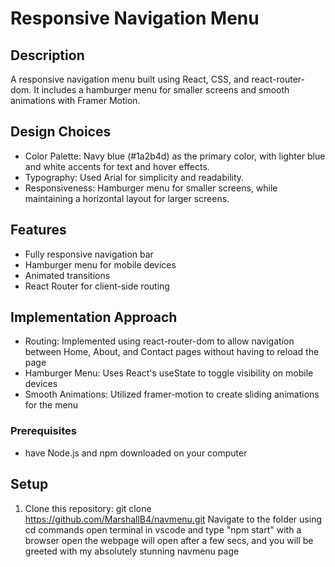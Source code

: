 # Responsive Navigation Menu

## Description
A responsive navigation menu built using React, CSS, and react-router-dom. It includes a hamburger menu for smaller screens and smooth animations with Framer Motion.

## Design Choices
- Color Palette: Navy blue (#1a2b4d) as the primary color, with lighter blue and white accents for text and hover effects.
- Typography: Used Arial for simplicity and readability.
- Responsiveness: Hamburger menu for smaller screens, while maintaining a horizontal layout for larger screens.

## Features
- Fully responsive navigation bar
- Hamburger menu for mobile devices
- Animated transitions
- React Router for client-side routing

## Implementation Approach
- Routing: Implemented using react-router-dom to allow navigation between Home, About, and Contact pages without having to reload the page
- Hamburger Menu: Uses React's useState to toggle visibility on mobile devices
- Smooth Animations: Utilized framer-motion to create sliding animations for the menu

### Prerequisites
- have Node.js and npm downloaded on your computer

## Setup
1. Clone this repository: git clone <https://github.com/MarshallB4/navmenu.git>
   Navigate to the folder using cd commands 
   open terminal in vscode and type "npm start" with a browser open
   the webpage will open after a few secs, and you will be greeted with my absolutely stunning navmenu page
   

